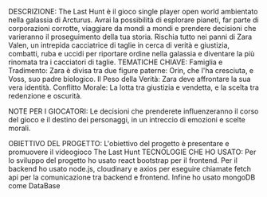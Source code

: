 DESCRIZIONE:
The Last Hunt è il gioco single player open world ambientato nella galassia di Arcturus. Avrai la possibilità di esplorare pianeti, far parte di corporazioni corrotte, viaggiare da mondi a mondi e prendere decisioni che varieranno il proseguimento della tua storia. Rischia tutto nei panni di Zara Valen, un intrepida cacciatrice di taglie in cerca di verità e giustizia, combatti, ruba e uccidi per riportare ordine nella galassia e diventare la più rinomata tra i cacciatori di taglie.
TEMATICHE CHIAVE:
Famiglia e Tradimento: Zara è divisa tra due figure paterne: Orin, che l'ha cresciuta, e Voss, suo padre biologico.
Il Peso della Verità: Zara deve affrontare la sua vera identità.
Conflitto Morale: La lotta tra giustizia e vendetta, e la scelta tra redenzione e oscurità.


NOTE PER I GIOCATORI: Le decisioni che prenderete influenzeranno il corso del gioco e il destino dei personaggi, in un intreccio di emozioni e scelte morali.


OBIETTIVO DEL PROGETTO:
L'obiettivo del progetto è presentare e promuovere il videogioco The Last Hunt
TECNOLOGIE CHE HO USATO:
Per lo sviluppo del progetto ho usato react bootstrap per il frontend.
Per il backend ho usato node.js, cloudinary e axios per eseguire chiamate fetch api per la comunicazione tra backend e frontend.
Infine ho usato mongoDB come DataBase
